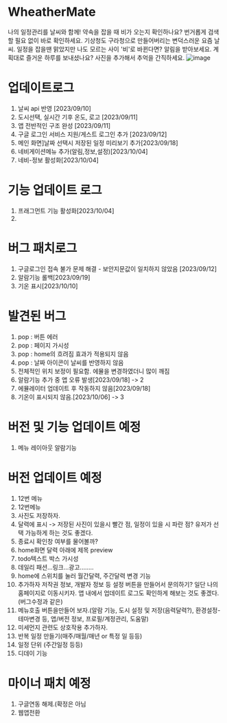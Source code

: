 # WheatherMate
나의 일정관리를 날씨와 함께! 약속을 잡을 때 비가 오는지 확인하나요? 번거롭게 검색할 필요 없이 바로 확인하세요.
기상청도 구라청으로 만들어버리는 변덕스러운 요즘 날씨. 일정을 잡을땐 맑았지만 나도 모르는 사이 '비'로 바뀐다면? 알림을 받아보세요.
계획대로 즐거운 하루를 보내셨나요? 사진을 추가해서 추억을 간직하세요.
![image](https://github.com/Oh-JunTaek/WheatherMate/assets/143782929/a700fda9-60cf-43bb-a1f0-96cbcee91fa3)




# 업데이트로그
1. 날씨 api 반영 [2023/09/10]
2. 도시선택, 실시간 기후 온도, 로고 [2023/09/11]
3. 앱 전반적인 구조 완성 [2023/09/11]
4. 구글 로그인 서비스 지원/게스트 로그인 추가 [2023/09/12]
5. 메인 화면]날짜 선택시 저장된 일정 미리보기 추가[2023/09/18]
6. 네비게이션메뉴 추가(알림,정보,설정)[2023/10/04]
7. 네비-정보 활성화[2023/10/04]

# 기능 업데이트 로그
1. 프래그먼트 기능 활성화[2023/10/04]
2. 



# 버그 패치로그
1. 구글로그인 접속 불가 문제 해결 - 보안지문값이 일치하지 않았음 [2023/09/12]
2. 알람기능 롤백[2023/09/19]
3. 기온 표시[2023/10/10]


# 발견된 버그
1. pop : 버튼 에러
2. pop : 페이지 가시성
3. pop : home의 흐려짐 효과가 적용되지 않음
4. pop : 날짜 아이콘이 날씨를 반영하지 않음
5. 전체적인 위치 보정이 필요함. 에뮬을 변경하였더니 많이 깨짐
6. 알람기능 추가 중 앱 오류 발생[2023/09/18] -> 2
7. 에뮬레이터 업데이트 후 작동하지 않음[2023/09/18]
8. 기온이 표시되지 않음.[2023/10/06] -> 3


# 버전 및 기능 업데이트 예정
1. 메뉴 레이아웃
   알람기능


# 버전 업데이트 예정
1. 12번 메뉴
3. 12번메뉴
4. 사진도 저장하자.
5. 달력에 표시 -> 저장된 사진이 있을시 빨간 점, 일정이 있을 시 파란 점? 유저가 선택 가능하게 하는 것도 좋겠다.
6. 종료시 확인창 여부를 물어볼까?
7. home화면 달력 아래에 제목 preview
8. todo텍스트 박스 가시성
9. 데일리 패션...링크...광고........
10. home에 스위치를 눌러 월간달력, 주간달력 변경 기능
11. 추가하자 저작권 정보, 개발자 정보 등 설정 버튼을 만들어서 문의하기? 일단 나의 홈페이지로 이동시키자.
   앱 내에서 업데이트 로그도 확인하게 해보는 것도 좋겠다.(버그수정과 같은)
12. 메뉴호출 버튼을만들어 보자.(알람 기능, 도시 설정 및 저장(음력달력?), 환경설정-테마변경 등, 앱/버전 정보, 프로필/계정관리, 도움말)
13. 미세먼지 관련도 상호작용 추가하자.
14. 반복 일정 만들기(매주/매월/매년 or 특정 일 등등)
15. 일정 단위 (주간일정 등등)
16. 디데이 기능



#  마이너 패치 예정
1. 구글연동 해제.(확정은 아님
2. 웹앱전환
